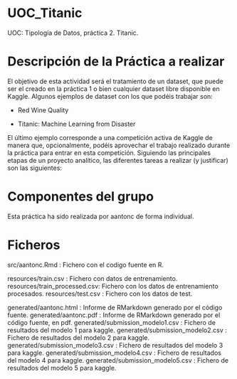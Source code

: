 # UOC_Titanic

UOC: Tipología de Datos, práctica 2. Titanic.

# Descripción de la Práctica a realizar

El objetivo de esta actividad será el tratamiento de un dataset, que puede ser el creado en la práctica 1 o bien cualquier dataset libre disponible en Kaggle. Algunos ejemplos de dataset con los que podéis trabajar son:

- Red Wine Quality

- Titanic: Machine Learning from Disaster

El último ejemplo corresponde a una competición activa de Kaggle de manera que, opcionalmente, podéis aprovechar el trabajo realizado durante la práctica para entrar en esta competición. Siguiendo las principales etapas de un proyecto analítico, las diferentes tareas a realizar (y justificar) son las siguientes:

# Componentes del grupo

Esta práctica ha sido realizada por aantonc de forma individual.

# Ficheros

src/aantonc.Rmd : Fichero con el codigo fuente en R.

resources/train.csv : Fichero con datos de entrenamiento.
resources/train_processed.csv: Fichero con los datos de entrenamiento procesados.
resources/test.csv : Fichero con los datos de test.

generated/aantonc.html : Informe de RMarkdown generado por el código fuente.
generated/aantonc.pdf : Informe de RMarkdown generado por el código fuente, en pdf.
generated/submission_modelo1.csv : Fichero de resultados del modelo 1 para kaggle.
generated/submission_modelo2.csv : Fichero de resultados del modelo 2 para kaggle.
generated/submission_modelo3.csv : Fichero de resultados del modelo 3 para kaggle.
generated/submission_modelo4.csv : Fichero de resultados del modelo 4 para kaggle.
generated/submission_modelo5.csv : Fichero de resultados del modelo 5 para kaggle.
